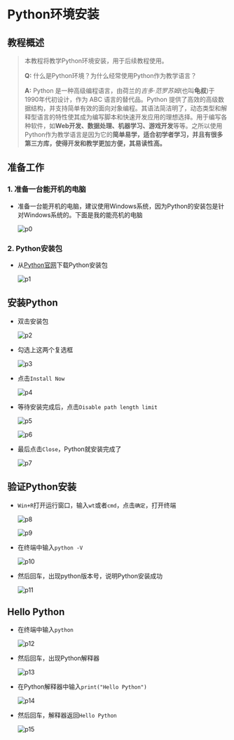 # Python环境安装

## 教程概述

> 本教程将教学Python环境安装，用于后续教程使用。
>
> **Q:** 什么是Python环境？为什么经常使用Python作为教学语言？
>
> **A:** Python 是一种高级编程语言，由荷兰的*吉多·范罗苏姆*(也叫**龟叔**)于1990年代初设计，作为 ABC 语言的替代品。Python 提供了高效的高级数据结构，并支持简单有效的面向对象编程。其语法简洁明了，动态类型和解释型语言的特性使其成为编写脚本和快速开发应用的理想选择。用于编写各种软件，如**Web开发、数据处理、机器学习、游戏开发**等等。之所以使用Python作为教学语言是因为它的**简单易学，适合初学者学习，并且有很多第三方库，使得开发和教学更加方便，其易读性高。**

## 准备工作

### 1. 准备一台能开机的电脑

- 准备一台能开机的电脑，建议使用Windows系统，因为Python的安装包是针对Windows系统的。下面是我的能亮机的电脑

    ![p0](../../img/foundation/p002/p0.png)

### 2. Python安装包

- 从[Python官网](https://www.python.org/downloads/)下载Python安装包

    ![p1](../../img/foundation/p002/p1.png)

## 安装Python

- 双击安装包

    ![p2](../../img/foundation/p002/p2.png)

- 勾选上这两个复选框

    ![p3](../../img/foundation/p002/p3.png)

- 点击`Install Now`

    ![p4](../../img/foundation/p002/p4.png)

- 等待安装完成后，点击`Disable path length limit`

    ![p5](../../img/foundation/p002/p5.png)

    ![p6](../../img/foundation/p002/p6.png)

- 最后点击`Close`，Python就安装完成了

    ![p7](../../img/foundation/p002/p7.png)

## 验证Python安装

- `Win+R`打开运行窗口，输入`wt`或者`cmd`，点击`确定`，打开终端

    ![p8](../../img/foundation/p002/p8.png)

    ![p9](../../img/foundation/p002/p9.png)

- 在终端中输入`python -V`

    ![p10](../../img/foundation/p002/p10.png)

- 然后回车，出现python版本号，说明Python安装成功

    ![p11](../../img/foundation/p002/p11.png)

## Hello Python

- 在终端中输入`python`

    ![p12](../../img/foundation/p002/p12.png)

- 然后回车，出现Python解释器

    ![p13](../../img/foundation/p002/p13.png)

- 在Python解释器中输入`print("Hello Python")`

    ![p14](../../img/foundation/p002/p14.png)

- 然后回车，解释器返回`Hello Python`

    ![p15](../../img/foundation/p002/p15.png)

